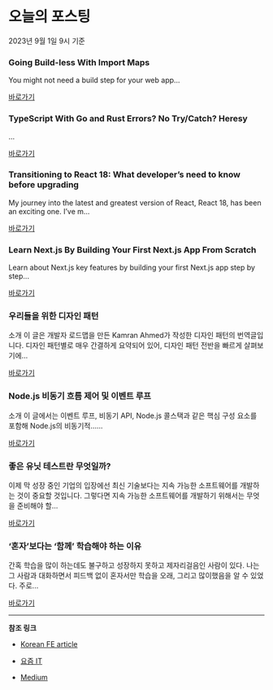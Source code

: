 # 오늘의 포스팅 
2023년 9월 1일 9시 기준 

### Going Build-less With Import Maps 

 You might not need a build step for your web app... 

 [바로가기](https://medium.com/itnext/going-build-less-with-import-maps-f71842aa20cb?responsesOpen=true&sortBy=REVERSE_CHRON&source=topic_portal_recommended_stories---------0-84----------javascript----------59b43415_c706_4ee3_989e_6d557d0a9ea9-------) 

### TypeScript With Go and Rust Errors? No Try/Catch? Heresy 

 ... 

 [바로가기](https://medium.com/better-programming/typescript-with-go-rust-errors-no-try-catch-heresy-da0e43ce5f78?responsesOpen=true&sortBy=REVERSE_CHRON&source=topic_portal_recommended_stories---------0-107----------typescript----------19df9104_53de_4ff1_9b87_0556cd6a9147-------) 

### Transitioning to React 18: What developer’s need to know before upgrading 

 My journey into the latest and greatest version of React, React 18, has been an exciting one. I’ve m... 

 [바로가기](https://medium.com/@kaaviya-n/transitioning-to-react-18-a-comprehensive-update-37c3cdc83ccc?responsesOpen=true&sortBy=REVERSE_CHRON&source=topic_portal_recommended_stories---------0-84----------frontend----------2b75ea2d_e3bd_475e_9a34_2bccd397d73f-------) 

### Learn Next.js By Building Your First Next.js App From Scratch 

 Learn about Next.js key features by building your first Next.js app step by step... 

 [바로가기](https://medium.com/gitconnected/learn-next-js-by-building-your-first-next-js-app-from-scratch-8ec7cc93a9cb?responsesOpen=true&sortBy=REVERSE_CHRON&source=topic_portal_recommended_stories---------0-107----------reactjs----------9fd424ad_fe8c_41ca_86b3_169b83e739f5-------) 

###  우리들을 위한 디자인 패턴 

 소개 이 글은 개발자 로드맵을 만든 Kamran Ahmed가 작성한 디자인 패턴의 번역글입니다. 디자인 패턴별로 매우 간결하게 요약되어 있어, 디자인 패턴 전반을 빠르게 살펴보기에... 

 [바로가기](https://kofearticle.substack.com/p/korean-fe-article-cf7) 

###  Node.js 비동기 흐름 제어 및 이벤트 루프 

 소개 이 글에서는 이벤트 루프, 비동기 API, Node.js 콜스택과 같은 핵심 구성 요소를 포함해 Node.js의 비동기적…... 

 [바로가기](https://kofearticle.substack.com/p/korean-fe-article-nodejs) 

### 좋은 유닛 테스트란 무엇일까? 

 이제 막 성장 중인 기업의 입장에선 최신 기술보다는 지속 가능한 소프트웨어를 개발하는 것이 중요할 것입니다. 그렇다면 지속 가능한 소프트웨어를 개발하기 위해서는 무엇을 준비해야 할... 

 [바로가기](https://yozm.wishket.com/magazine/detail/2206/) 

### ‘혼자’보다는 ‘함께’ 학습해야 하는 이유 

 간혹 학습을 많이 하는데도 불구하고 성장하지 못하고 제자리걸음인 사람이 있다. 나는 그 사람과 대화하면서 피드백 없이 혼자서만 학습을 오래, 그리고 많이했음을 알 수 있었다. 주로... 

 [바로가기](https://yozm.wishket.com/magazine/detail/2204/) 

---

**참조 링크**

- [Korean FE article](https://kofearticle.substack.com) 

- [요즘 IT](https://yozm.wishket.com/magazine) 

- [Medium](https://medium.com) 

